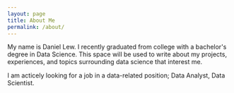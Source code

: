 ```yaml
---
layout: page
title: About Me
permalink: /about/
---
```


My name is Daniel Lew. I recently graduated from college with a bachelor's degree in Data Science. This space will be used to write about my projects, experiences, and topics surrounding data science that interest me. 

I am acticely looking for a job in a data-related position; Data Analyst, Data Scientist.




